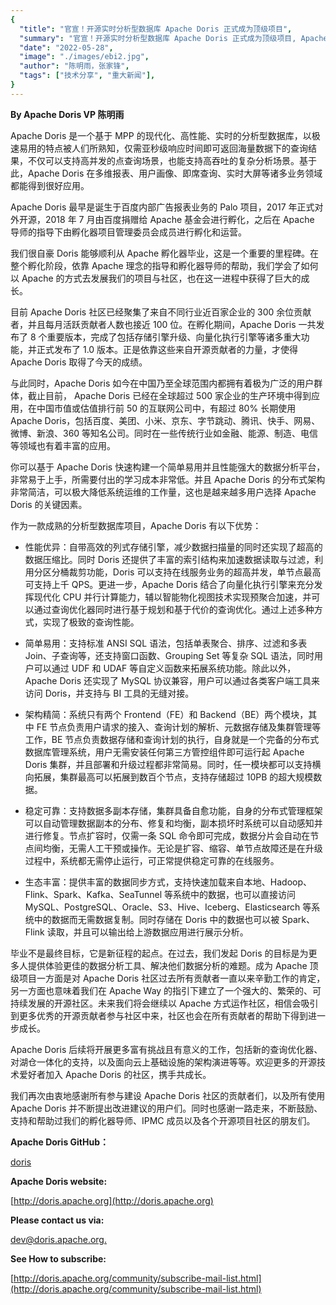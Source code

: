 ```yaml
---
{
  "title": "官宣！开源实时分析型数据库 Apache Doris 正式成为顶级项目",
  "summary": "官宣！开源实时分析型数据库 Apache Doris 正式成为顶级项目, Apache Doris 最早是诞生于百度内部广告报表业务的 Palo 项目，2017 年正式对外开源，2018 年 7 月由百度捐赠给 Apache 基金会进行孵化，之后在 Apache 导师的指导下由孵化器项目管理委员会成员进行孵化和运营。我们很自豪 Doris 能够顺利从 Apache 孵化器毕业，这是一个重要的里程碑。在整个孵化阶段，依靠 Apache 理念的指导和孵化器导师的帮助，我们学会了如何以 Apache 的方式去发展我们的项目与社区，也在这一进程中获得了巨大的成长。",
  "date": "2022-05-28",
  "image": "./images/ebi2.jpg",
  "author": "陈明雨，张家锋",
  "tags": ["技术分享", "重大新闻"],
}
---
```


<!--
Licensed to the Apache Software Foundation (ASF) under one
or more contributor license agreements.  See the NOTICE file
distributed with this work for additional information
regarding copyright ownership.  The ASF licenses this file
to you under the Apache License, Version 2.0 (the
"License"); you may not use this file except in compliance
with the License.  You may obtain a copy of the License at

  http://www.apache.org/licenses/LICENSE-2.0

Unless required by applicable law or agreed to in writing,
software distributed under the License is distributed on an
"AS IS" BASIS, WITHOUT WARRANTIES OR CONDITIONS OF ANY
KIND, either express or implied.  See the License for the
specific language governing permissions and limitations
under the License.
-->

**By Apache Doris VP 陈明雨**

Apache Doris 是一个基于 MPP 的现代化、高性能、实时的分析型数据库，以极速易用的特点被人们所熟知，仅需亚秒级响应时间即可返回海量数据下的查询结果，不仅可以支持高并发的点查询场景，也能支持高吞吐的复杂分析场景。基于此，Apache Doris 在多维报表、用户画像、即席查询、实时大屏等诸多业务领域都能得到很好应用。

Apache Doris 最早是诞生于百度内部广告报表业务的 Palo 项目，2017 年正式对外开源，2018 年 7 月由百度捐赠给 Apache 基金会进行孵化，之后在 Apache 导师的指导下由孵化器项目管理委员会成员进行孵化和运营。

我们很自豪 Doris 能够顺利从 Apache 孵化器毕业，这是一个重要的里程碑。在整个孵化阶段，依靠 Apache 理念的指导和孵化器导师的帮助，我们学会了如何以 Apache 的方式去发展我们的项目与社区，也在这一进程中获得了巨大的成长。

目前 Apache Doris 社区已经聚集了来自不同行业近百家企业的 300 余位贡献者，并且每月活跃贡献者人数也接近 100 位。在孵化期间，Apache Doris 一共发布了 8 个重要版本，完成了包括存储引擎升级、向量化执行引擎等诸多重大功能，并正式发布了 1.0 版本。正是依靠这些来自开源贡献者的力量，才使得 Apache Doris 取得了今天的成绩。

与此同时，Apache Doris 如今在中国乃至全球范围内都拥有着极为广泛的用户群体，截止目前， Apache Doris 已经在全球超过 500 家企业的生产环境中得到应用，在中国市值或估值排行前 50 的互联网公司中，有超过 80% 长期使用 Apache Doris，包括百度、美团、小米、京东、字节跳动、腾讯、快手、网易、微博、新浪、360 等知名公司。同时在一些传统行业如金融、能源、制造、电信等领域也有着丰富的应用。

你可以基于 Apache Doris 快速构建一个简单易用并且性能强大的数据分析平台，非常易于上手，所需要付出的学习成本非常低。并且 Apache Doris 的分布式架构非常简洁，可以极大降低系统运维的工作量，这也是越来越多用户选择 Apache Doris 的关键因素。

作为一款成熟的分析型数据库项目，Apache Doris 有以下优势：

- 性能优异：自带高效的列式存储引擎，减少数据扫描量的同时还实现了超高的数据压缩比。同时 Doris 还提供了丰富的索引结构来加速数据读取与过滤，利用分区分桶裁剪功能，Doris 可以支持在线服务业务的超高并发，单节点最高可支持上千 QPS。更进一步，Apache Doris 结合了向量化执行引擎来充分发挥现代化 CPU 并行计算能力，辅以智能物化视图技术实现预聚合加速，并可以通过查询优化器同时进行基于规划和基于代价的查询优化。通过上述多种方式，实现了极致的查询性能。

- 简单易用：支持标准 ANSI SQL 语法，包括单表聚合、排序、过滤和多表 Join、子查询等，还支持窗口函数、Grouping Set 等复杂 SQL 语法，同时用户可以通过 UDF 和 UDAF 等自定义函数来拓展系统功能。除此以外，Apache Doris 还实现了 MySQL 协议兼容，用户可以通过各类客户端工具来访问 Doris，并支持与 BI 工具的无缝对接。

- 架构精简：系统只有两个 Frontend（FE）和 Backend（BE）两个模块，其中 FE 节点负责用户请求的接入、查询计划的解析、元数据存储及集群管理等工作，BE 节点负责数据存储和查询计划的执行，自身就是一个完备的分布式数据库管理系统，用户无需安装任何第三方管控组件即可运行起 Apache Doris 集群，并且部署和升级过程都非常简易。同时，任一模块都可以支持横向拓展，集群最高可以拓展到数百个节点，支持存储超过 10PB 的超大规模数据。

- 稳定可靠：支持数据多副本存储，集群具备自愈功能，自身的分布式管理框架可以自动管理数据副本的分布、修复和均衡，副本损坏时系统可以自动感知并进行修复。节点扩容时，仅需一条 SQL 命令即可完成，数据分片会自动在节点间均衡，无需人工干预或操作。无论是扩容、缩容、单节点故障还是在升级过程中，系统都无需停止运行，可正常提供稳定可靠的在线服务。

- 生态丰富：提供丰富的数据同步方式，支持快速加载来自本地、Hadoop、Flink、Spark、Kafka、SeaTunnel 等系统中的数据，也可以直接访问 MySQL、PostgreSQL、Oracle、S3、Hive、Iceberg、Elasticsearch 等系统中的数据而无需数据复制。同时存储在 Doris 中的数据也可以被 Spark、Flink 读取，并且可以输出给上游数据应用进行展示分析。

毕业不是最终目标，它是新征程的起点。在过去，我们发起 Doris 的目标是为更多人提供体验更佳的数据分析工具、解决他们数据分析的难题。成为 Apache 顶级项目一方面是对 Apache Doris 社区过去所有贡献者一直以来辛勤工作的肯定，另一方面也意味着我们在 Apache Way 的指引下建立了一个强大的、繁荣的、可持续发展的开源社区。未来我们将会继续以 Apache 方式运作社区，相信会吸引到更多优秀的开源贡献者参与社区中来，社区也会在所有贡献者的帮助下得到进一步成长。

Apache Doris 后续将开展更多富有挑战且有意义的工作，包括新的查询优化器、对湖仓一体化的支持，以及面向云上基础设施的架构演进等等。欢迎更多的开源技术爱好者加入 Apache Doris 的社区，携手共成长。

我们再次由衷地感谢所有参与建设 Apache Doris 社区的贡献者们，以及所有使用 Apache Doris 并不断提出改进建议的用户们。同时也感谢一路走来，不断鼓励、支持和帮助过我们的孵化器导师、IPMC 成员以及各个开源项目社区的朋友们。

**Apache Doris GitHub：**

[doris](https://github.com/apache/doris)

**Apache Doris website:**

[http://doris.apache.org](http://doris.apache.org)

**Please contact us via:**

[dev@doris.apache.org.](dev@doris.apache.org.)

**See How to subscribe:**

[http://doris.apache.org/community/subscribe-mail-list.html](http://doris.apache.org/community/subscribe-mail-list.html)
